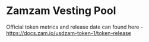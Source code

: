 # Zamzam Vesting Pool

Official token metrics and release date can found here - https://docs.zam.io/usdzam-token-1/token-release